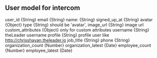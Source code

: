 ## User model for intercom

user_id {String}
email {String}
name: {String}
signed_up_at {String}
avatar {Object}
  type {String} should be 'avatar',
  image_url {String} image url
custom_attributes {Object} only for custom attributes
  username {String} theLeader username
  profile {String} profile user like http://chrisshayan.theleader.io
  job_title {String}
  phone {String}
  organization_count {Number}
  organization_latest {Date}
  employee_count {Number}
  employee_latest {Date}
